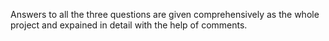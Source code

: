 Answers to all the three questions are given comprehensively as the whole project and expained in 
detail with the help of comments.